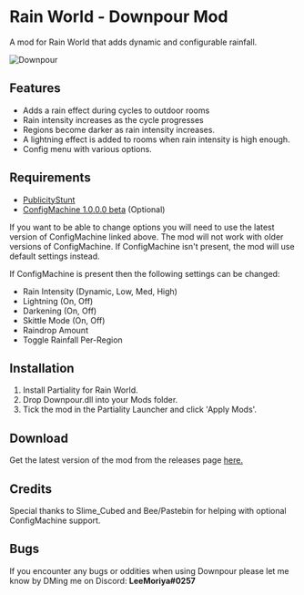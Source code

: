 # Rain World - Downpour Mod
A mod for Rain World that adds dynamic and configurable rainfall.

![Downpour](https://i.imgur.com/hPblP6q.gif)

## Features
- Adds a rain effect during cycles to outdoor rooms
- Rain intensity increases as the cycle progresses
- Regions become darker as rain intensity increases.
- A lightning effect is added to rooms when rain intensity is high enough.
- Config menu with various options.

## Requirements
- [PublicityStunt](https://drive.google.com/file/d/1NIE8conaoI1OOHevi4K9tvOG4v-NIfYf/view)
- [ConfigMachine 1.0.0.0 beta](https://cdn.discordapp.com/attachments/481900360324218880/673861697852669952/ConfigMachine.dll) (Optional)

If you want to be able to change options you will need to use the latest version of ConfigMachine linked above. The mod will not work with older versions of ConfigMachine. If ConfigMachine isn't present, the mod will use default settings instead.

If ConfigMachine is present then the following settings can be changed:
- Rain Intensity (Dynamic, Low, Med, High)
- Lightning (On, Off)
- Darkening (On, Off)
- Skittle Mode (On, Off)
- Raindrop Amount
- Toggle Rainfall Per-Region

## Installation
1. Install Partiality for Rain World.
2. Drop Downpour.dll into your Mods folder.
3. Tick the mod in the Partiality Launcher and click 'Apply Mods'.

## Download
Get the latest version of the mod from the releases page [here.](https://github.com/LeeMoriya/Downpour/releases)

## Credits
Special thanks to Slime_Cubed and Bee/Pastebin for helping with optional ConfigMachine support.

## Bugs
If you encounter any bugs or oddities when using Downpour please let me know by DMing me on Discord:
**LeeMoriya#0257**

